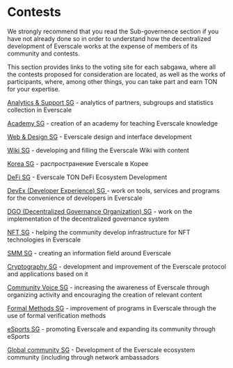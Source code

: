 # Contests

We strongly recommend that you read the Sub-governence section if you have not already done so in order to understand how the decentralized development of Everscale works at the expense of members of its community and contests.

This section provides links to the voting site for each sabgawa, where all the contests proposed for consideration are located, as well as the works of participants, where, among other things, you can take part and earn TON for your expertise.

[Analytics & Support SG](https://support.gov.freeton.org/main) - analytics of partners, subgroups and statistics collection in Everscale

[Academy SG](https://academy.gov.freeton.org) - creation of an academy for teaching Everscale knowledge

[Web & Design SG](https://wd.gov.freeton.org) - Everscale design and interface development

[Wiki SG](https://wiki.gov.freeton.org) - developing and filling the Everscale Wiki with content

[Korea SG](https://korea.gov.freeton.org) - распространение Everscale в Корее

[DeFi SG](https://defi.gov.freeton.org) - Everscale TON DeFi Ecosystem Development

[DevEx (Developer Experience) SG ](https://devex.gov.freeton.org/main)- work on tools, services and programs for the convenience of developers in Everscale

[DGO (Decentralized Governance Organization) SG](https://dgo.gov.freeton.org) - work on the implementation of the decentralized governance system

[NFT SG](https://nft.gov.freeton.org) - helping the community develop infrastructure for NFT technologies in Everscale

[SMM SG](https://smm.gov.freeton.org) - creating an information field around Everscale

[Cryptography SG](https://crypto.gov.freeton.org) - development and improvement of the Everscale protocol and applications based on it

[Community Voice SG](https://voice.gov.freeton.org) - increasing the awareness of Everscale through organizing activity and encouraging the creation of relevant content

[Formal Methods SG](https://formet.gov.freeton.org) - improvement of programs in Everscale through the use of formal verification methods

[eSports SG](https://esports.gov.freeton.org/main) - promoting Everscale and expanding its community through eSports

[Global community SG](https://community.gov.freeton.org) - Development of the Everscale ecosystem community (including through network ambassadors



